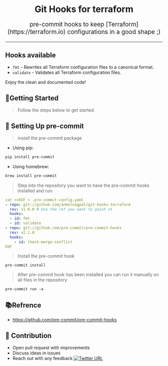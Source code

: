 <h1 align="center">
    Git Hooks for terraform 
</h1>
<p align="center" style="font-size: 1.2rem;"> pre-commit hooks to keep [Terraform](https://terraform.io) configurations in a good shape ;) </p> 

<hr />

## Hooks available

* `fmt` - Rewrites all Terraform configuration files to a canonical format.
* `validate` - Validates all Terraform configuration files.

Enjoy the clean and documented code!

## 🔰Getting Started
> Follow the steps below to get started

## 🔨 Setting Up pre-commit
> install the pre-commit package

- Using pip:
```bash
pip install pre-commit
```
- Using homebrew:
```bash
brew install pre-commit
```
> Step into the repository you want to have the pre-commit hooks installed and run:

```yaml
cat <<EOF > .pre-commit-config.yaml
- repo: git://github.com/anmolnagpal/git-hooks-terraform
  rev: v1.0.0 # Use the ref you want to point at
  hooks:
  - id: fmt
  - id: validate      
- repo: git://github.com/pre-commit/pre-commit-hooks
  rev: v2.1.0
  hooks:
    - id: check-merge-conflict
EOF
```

> Install the pre-commit hook
```
pre-commit install
```

> After pre-commit hook has been installed you can run it manually on all files in the repository
```
pre-commit run -a
```

## 📚Refrence
- https://github.com/pre-commit/pre-commit-hooks

## 👬 Contribution
- Open pull request with improvements
- Discuss ideas in issues
- Reach out with any feedback [![Twitter URL](https://img.shields.io/twitter/url/https/twitter.com/anmol_nagpal.svg?style=social&label=Follow%20%40anmol_nagpal)](https://twitter.com/anmol_nagpal)

